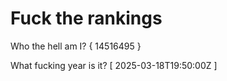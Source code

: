 # Fuck the rankings

Who the hell am I?
{ 14516495 }

What fucking year is it?
[ 2025-03-18T19:50:00Z ]
